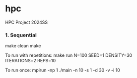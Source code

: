 # hpc
HPC Project 2024SS

### 1. Sequential


make clean
make

To run with repetitions:
make run N=100 SEED=1 DENSITY=30 ITERATIONS=2 REPS=10

To run once:
mpirun -np 1 ./main -n 10 -s 1 -d 30 -v -i 10